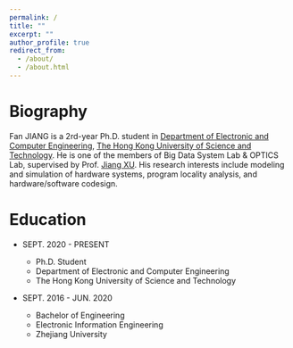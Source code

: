 ```yaml
---
permalink: /
title: ""
excerpt: ""
author_profile: true
redirect_from: 
  - /about/
  - /about.html
---
```


Biography
======
Fan JIANG is a 2rd-year Ph.D. student in [Department of Electronic and Computer Engineering](https://ece.hkust.edu.hk), [The Hong Kong University of Science and Technology](https://hkust.edu.hk). He is one of the members of Big Data System Lab & OPTICS Lab, supervised by Prof. [Jiang XU](https://eexu.home.ece.ust.hk). His research interests include modeling and simulation of hardware systems, program locality analysis, and hardware/software codesign.

Education
======
* SEPT. 2020 - PRESENT 
  * Ph.D. Student  
  * Department of Electronic and Computer Engineering
  * The Hong Kong University of Science and Technology 

* SEPT. 2016 - JUN. 2020 
  * Bachelor of Engineering  
  * Electronic Information Engineering
  * Zhejiang University 

 
